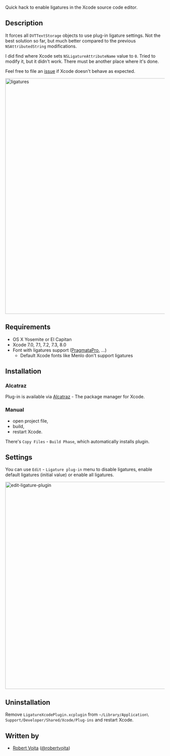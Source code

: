 Quick hack to enable ligatures in the Xcode source code editor.

## Description

It forces all `DVTTextStorage` objects to use plug-in ligature settings. Not the best solution
so far, but much better compared to the previous `NSAttributedString` modifications.

I did find where Xcode sets `NSLigatureAttributeName` value to `0`. Tried to modify it, but
it didn't work. There must be another place where it's done.

Feel free to file an [issue](https://github.com/robertvojta/LigatureXcodePlugin/issues/new) if
Xcode doesn't behave as expected.

<img width="745" alt="ligatures" src="https://cloud.githubusercontent.com/assets/1084172/9930947/961becfe-5d37-11e5-8261-3fa90cb0851f.png">

## Requirements

* OS X Yosemite or El Capitan
* Xcode 7.0, 7.1, 7.2, 7.3, 8.0
* Font with ligatures support ([PragmataPro](http://www.fsd.it/fonts/pragmatapro.htm#.VjSznYRIi34), ...)
    * Default Xcode fonts like Menlo don't support ligatures 

## Installation

### Alcatraz

Plug-in is available via [Alcatraz](http://alcatraz.io) - The package manager for Xcode.

### Manual

* open project file,
* build,
* restart Xcode.

There's `Copy Files` - `Build Phase`, which automatically installs plugin.

## Settings

You can use `Edit` - `Ligature plug-in` menu to disable ligatures, enable default ligatures (initial value) or enable all ligatures.

<img width="655" alt="edit-ligature-plugin" src="https://cloud.githubusercontent.com/assets/1084172/9930997/0421237c-5d38-11e5-8439-8bca70700405.png">

## Uninstallation

Remove `LigatureXcodePlugin.xcplugin` from `~/Library/Application\ Support/Developer/Shared/Xcode/Plug-ins`
and restart Xcode.

## Written by

- [Robert Vojta](http://github.com/robertvojta) ([@robertvojta](https://twitter.com/robertvojta))
